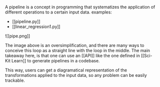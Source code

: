 A pipeline is a concept in programming that systematizes the application of different operations to a certain input data.
examples:
- [[pipeline.py]]
- [[linear_regression1.py]]

![[pipe.png]]

The image above is an oversimplification, and there are many ways to conceive this loop as a straight line with the loop in the middle. 
The main takeaway here, is that one can use an [[API]] like the one defined in [[Sci-Kit Learn]] to generate pipelines in a codebase. 

This way, users can get a diagramatical representation of the transformations applied to the input data, so any problem can be easily trackable.